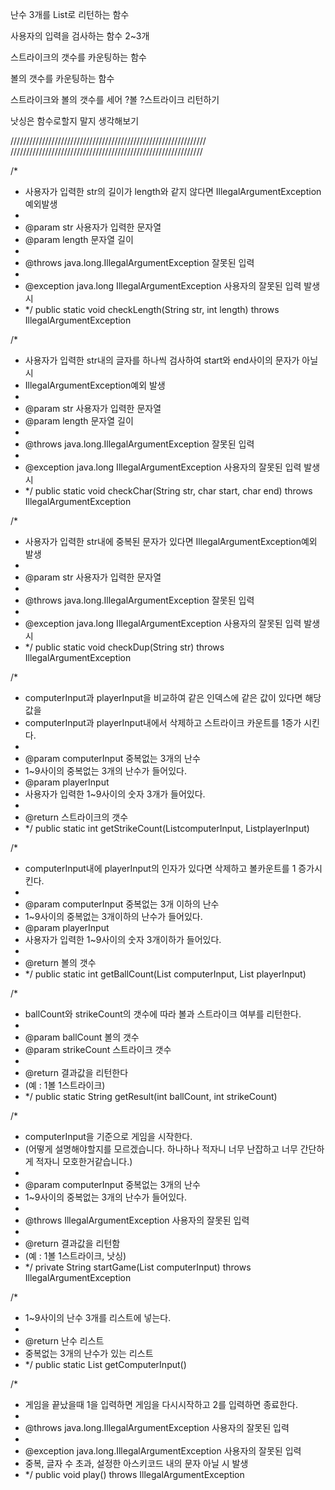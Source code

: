 난수 3개를 List로 리턴하는 함수

사용자의 입력을 검사하는 함수 2~3개

스트라이크의 갯수를 카운팅하는 함수

볼의 갯수를 카운팅하는 함수

스트라이크와 볼의 갯수를 세어 ?볼 ?스트라이크 리턴하기

낫싱은 함수로할지 말지 생각해보기

//////////////////////////////////////////////////////////////
/////////////////////////////////////////////////////////////

/*
*   사용자가 입력한 str의 길이가 length와 같지 않다면 IllegalArgumentException예외발생
*
* @param str 사용자가 입력한 문자열
* @param length 문자열 길이
*
* @throws java.long.IllegalArgumentException 잘못된 입력
*
* @exception java.long IllegalArgumentException 사용자의 잘못된 입력 발생시
* */
public static void checkLength(String str, int length) throws IllegalArgumentException


/*
*  사용자가 입력한 str내의 글자를 하나씩 검사하여 start와 end사이의 문자가 아닐 시
*  IllegalArgumentException예외 발생
*
* @param str 사용자가 입력한 문자열
* @param length 문자열 길이
*
* @throws java.long.IllegalArgumentException 잘못된 입력
*
* @exception java.long IllegalArgumentException 사용자의 잘못된 입력 발생시
* */
public static void checkChar(String str, char start, char end) throws IllegalArgumentException

  
/*
*  사용자가 입력한 str내에 중복된 문자가 있다면 IllegalArgumentException예외 발생
*
* @param str 사용자가 입력한 문자열
*
* @throws java.long.IllegalArgumentException 잘못된 입력
*
* @exception java.long IllegalArgumentException 사용자의 잘못된 입력 발생시
* */
public static void checkDup(String str) throws IllegalArgumentException


/*
*   computerInput과 playerInput을 비교하여 같은 인덱스에 같은 값이 있다면 해당 값을
*   computerInput과 playerInput내에서 삭제하고 스트라이크 카운트를 1증가 시킨다.
*
* @param computerInput 중복없는 3개의 난수
*   1~9사이의 중복없는 3개의 난수가 들어있다.
* @param playerInput
*   사용자가 입력한 1~9사이의 숫자 3개가 들어있다.
*
* @return 스트라이크의 갯수
* */
public static int getStrikeCount(List<Integer>computerInput, List<Integer>playerInput)


/*
* computerInput내에 playerInput의 인자가 있다면 삭제하고 볼카운트를 1 증가시킨다.
*
* @param computerInput 중복없는 3개 이하의 난수
*   1~9사이의 중복없는 3개이하의 난수가 들어있다.
* @param playerInput
*   사용자가 입력한 1~9사이의 숫자 3개이하가 들어있다.
*
* @return 볼의 갯수
* */
public static int getBallCount(List<Integer> computerInput, List<Integer> playerInput)


/*
*  ballCount와 strikeCount의 갯수에 따라 볼과 스트라이크 여부를 리턴한다.
*
* @param ballCount 볼의 갯수
* @param strikeCount 스트라이크 갯수
*
* @return 결과값을 리턴한다
* (예 : 1볼 1스트라이크)
* */
public static String getResult(int ballCount, int strikeCount)

 
/*
*   computerInput을 기준으로 게임을 시작한다.
*   (어떻게 설명해야할지를 모르겠습니다. 하나하나 적자니 너무 난잡하고 너무 간단하게 적자니 모호한거같습니다.)
*
* @param computerInput 중복없는 3개의 난수
*   1~9사이의 중복없는 3개의 난수가 들어있다.
*
* @throws IllegalArgumentException 사용자의 잘못된 입력
*
* @return 결과값을 리턴함
*   (예 : 1볼 1스트라이크, 낫싱)
* */
private String startGame(List<Integer> computerInput) throws IllegalArgumentException


/*
*   1~9사이의 난수 3개를 리스트에 넣는다.
*
* @return 난수 리스트
*   중복없는 3개의 난수가 있는 리스트
* */
public static List<Integer> getComputerInput()


/*
*   게임을 끝났을때 1을 입력하면 게임을 다시시작하고 2를 입력하면 종료한다.
*
* @throws java.long.IllegalArgumentException 사용자의 잘못된 입력
*
* @exception java.long.IllegalArgumentException 사용자의 잘못된 입력
*   중복, 글자 수 초과, 설정한 아스키코드 내의 문자 아닐 시 발생
* */
public void play() throws IllegalArgumentException